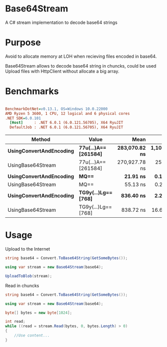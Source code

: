 # Base64Stream
A C# stream implementation to decode base64 strings

# Purpose

Avoid to allocate memory at LOH when recieving files encoded in base64.

Base64Stream allows to decode base64 string in chuncks, could be used Upload files with HttpClient without allocate a big array.

# Benchmarks

``` ini

BenchmarkDotNet=v0.13.1, OS=Windows 10.0.22000
AMD Ryzen 5 3600, 1 CPU, 12 logical and 6 physical cores
.NET SDK=6.0.101
  [Host]     : .NET 6.0.1 (6.0.121.56705), X64 RyuJIT
  DefaultJob : .NET 6.0.1 (6.0.121.56705), X64 RyuJIT


```
|                  Method |                Value |          Mean |        Error |       StdDev |   Gen 0 |   Gen 1 |   Gen 2 | Allocated |
|------------------------ |--------------------- |--------------:|-------------:|-------------:|--------:|--------:|--------:|----------:|
| **UsingConvertAndEncoding** | **77u(...)A== [261584]** | **283,070.82 ns** | **1,104.666 ns** | **1,033.306 ns** | **55.1758** | **55.1758** | **55.1758** | **196,234 B** |
|       UsingBase64Stream | 77u(...)A== [261584] | 270,927.78 ns |   258.727 ns |   242.013 ns |       - |       - |       - |   1,104 B |
| **UsingConvertAndEncoding** |                 **MQ==** |      **21.91 ns** |     **0.106 ns** |     **0.099 ns** |  **0.0038** |       **-** |       **-** |      **32 B** |
|       UsingBase64Stream |                 MQ== |      55.13 ns |     0.240 ns |     0.224 ns |  0.1320 |       - |       - |   1,104 B |
| **UsingConvertAndEncoding** |  **TG9y(...)Lg== [768]** |     **836.40 ns** |     **2.270 ns** |     **2.123 ns** |  **0.0715** |       **-** |       **-** |     **600 B** |
|       UsingBase64Stream |  TG9y(...)Lg== [768] |     838.72 ns |    16.663 ns |    15.587 ns |  0.1316 |       - |       - |   1,104 B |

# Usage

Upload to the Internet

```cs
string base64 = Convert.ToBase64String(GetSomeBytes());

using var stream = new Base64Stream(base64);

UploadToBlob(stream);
```

Read in chuncks
```cs
string base64 = Convert.ToBase64String(GetSomeBytes());

using var stream = new Base64Stream(base64);

byte[] bytes = new byte[1024];

int read;
while ((read = stream.Read(bytes, 0, bytes.Length) > 0)
{
    //Use content...
}

```
